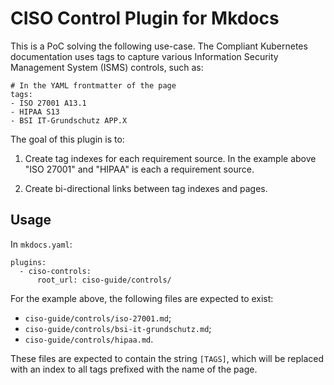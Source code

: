 # CISO Control Plugin for Mkdocs

This is a PoC solving the following use-case. The Compliant Kubernetes documentation uses tags to capture various Information Security Management System (ISMS) controls, such as:

```
# In the YAML frontmatter of the page
tags:
- ISO 27001 A13.1
- HIPAA S13
- BSI IT-Grundschutz APP.X
```

The goal of this plugin is to:

1. Create tag indexes for each requirement source. In the example above "ISO 27001" and "HIPAA" is each a requirement source.

2. Create bi-directional links between tag indexes and pages.

## Usage

In `mkdocs.yaml`:

```
plugins:
  - ciso-controls:
      root_url: ciso-guide/controls/
```

For the example above, the following files are expected to exist:

* `ciso-guide/controls/iso-27001.md`;
* `ciso-guide/controls/bsi-it-grundschutz.md`;
* `ciso-guide/controls/hipaa.md`.

These files are expected to contain the string `[TAGS]`, which will be replaced with an index to all tags prefixed with the name of the page.

